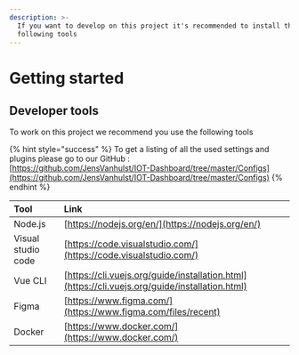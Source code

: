 ```yaml
---
description: >-
  If you want to develop on this project it's recommended to install the
  following tools
---
```


# Getting started

## Developer tools

To work on this project we recommend you use the following tools 

{% hint style="success" %}
To get a listing of all the used settings and plugins please go to our GitHub :   
[https://github.com/JensVanhulst/IOT-Dashboard/tree/master/Configs](https://github.com/JensVanhulst/IOT-Dashboard/tree/master/Configs)
{% endhint %}

| Tool  | Link |
| :--- | :--- |
| Node.js | [https://nodejs.org/en/](https://nodejs.org/en/) |
| Visual studio code | [https://code.visualstudio.com/](https://code.visualstudio.com/) |
| Vue CLI | [https://cli.vuejs.org/guide/installation.html](https://cli.vuejs.org/guide/installation.html) |
| Figma | [https://www.figma.com/](https://www.figma.com/files/recent) |
| Docker | [https://www.docker.com/](https://www.docker.com/) |

